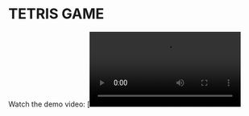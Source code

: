 # TETRIS GAME
Watch the demo video:
[![Watch the demo video](https://github.com/DHenox/dabd-project/blob/main/screenshots/tetris.mp4)
